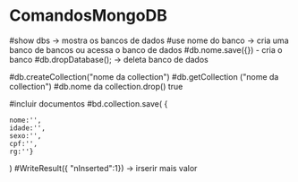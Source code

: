 # ComandosMongoDB


#show dbs -> mostra os bancos de dados
#use nome do banco -> cria uma banco de bancos ou acessa o banco de dados
#db.nome.save({}) - cria o banco 
#db.dropDatabase(); -> deleta banco de dados

#db.createCollection("nome da collection")
#db.getCollection ("nome da collection")
#db.nome da collection.drop()
true

#incluir documentos
#bd.collection.save(
	{

	nome:'',
	idade:'',
	sexo:'',
	cpf:'',
	rg:''}
)
#WriteResult({ "nInserted":1}) -> irserir mais valor 
